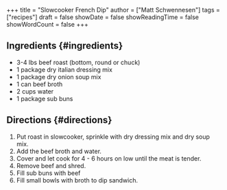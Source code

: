 +++
title = "Slowcooker French Dip"
author = ["Matt Schwennesen"]
tags = ["recipes"]
draft = false
showDate = false
showReadingTime = false
showWordCount = false
+++

## Ingredients {#ingredients}

-   3-4 lbs beef roast (bottom, round or chuck)
-   1 package dry italian dressing mix
-   1 package dry onion soup mix
-   1 can beef broth
-   2 cups water
-   1 package sub buns


## Directions {#directions}

1.  Put roast in slowcooker, sprinkle with dry dressing mix and dry soup mix.
2.  Add the beef broth and water.
3.  Cover and let cook for 4 - 6 hours on low until the meat is tender.
4.  Remove beef and shred.
5.  Fill sub buns with beef
6.  Fill small bowls with broth to dip sandwich.

